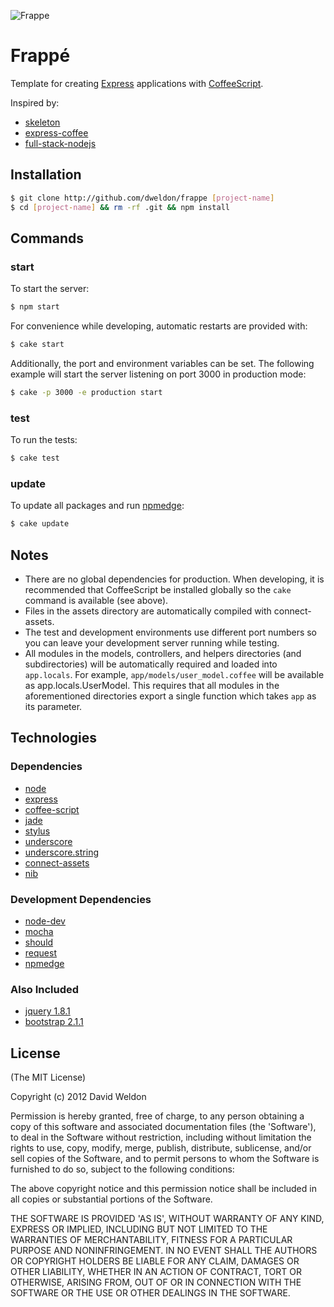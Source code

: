 ![Frappe](https://raw.github.com/dweldon/frappe/master/app/public/img/frappe.png)

# Frappé

Template for creating [Express](http://expressjs.com) applications with
[CoffeeScript](http://coffeescript.org).

Inspired by:
* [skeleton](https://github.com/EtienneLem/skeleton)
* [express-coffee](https://github.com/twilson63/express-coffee)
* [full-stack-nodejs](https://peepcode.com/screencasts/javascript)

## Installation

```sh
$ git clone http://github.com/dweldon/frappe [project-name]
$ cd [project-name] && rm -rf .git && npm install
```

## Commands

### start

To start the server:
```sh
$ npm start
```

For convenience while developing, automatic restarts are provided with:
```sh
$ cake start
```

Additionally, the port and environment variables can be set. The following
example will start the server listening on port 3000 in production mode:
```sh
$ cake -p 3000 -e production start
```

### test

To run the tests:
```sh
$ cake test
```

### update

To update all packages and run [npmedge](https://npmjs.org/package/npmedge):
```sh
$ cake update
```

## Notes

* There are no global dependencies for production. When developing, it is
recommended that CoffeeScript be installed globally so the `cake` command is
available (see above).
* Files in the assets directory are automatically compiled with connect-assets.
* The test and development environments use different port numbers so you can
leave your development server running while testing.
* All modules in the models, controllers, and helpers directories (and
subdirectories) will be automatically required and loaded into `app.locals`. For
example, `app/models/user_model.coffee` will be available as
app.locals.UserModel. This requires that all modules in the aforementioned
directories export a single function which takes `app` as its parameter.

## Technologies

### Dependencies

* [node](http://nodejs.org/)
* [express](https://github.com/visionmedia/express)
* [coffee-script](https://github.com/jashkenas/coffee-script)
* [jade](https://github.com/visionmedia/jade)
* [stylus](https://github.com/learnboost/stylus)
* [underscore](http://documentcloud.github.com/underscore/)
* [underscore.string](https://github.com/epeli/underscore.string)
* [connect-assets](https://github.com/TrevorBurnham/connect-assets)
* [nib](https://github.com/visionmedia/nib)

### Development Dependencies

* [node-dev](https://github.com/fgnass/node-dev)
* [mocha](https://github.com/visionmedia/mocha)
* [should](https://github.com/visionmedia/should.js)
* [request](https://github.com/mikeal/request)
* [npmedge](https://npmjs.org/package/npmedge)

### Also Included

* [jquery 1.8.1](http://jquery.com/)
* [bootstrap 2.1.1](http://twitter.github.com/bootstrap/)

## License

(The MIT License)

Copyright (c) 2012 David Weldon

Permission is hereby granted, free of charge, to any person obtaining
a copy of this software and associated documentation files (the
'Software'), to deal in the Software without restriction, including
without limitation the rights to use, copy, modify, merge, publish,
distribute, sublicense, and/or sell copies of the Software, and to
permit persons to whom the Software is furnished to do so, subject to
the following conditions:

The above copyright notice and this permission notice shall be
included in all copies or substantial portions of the Software.

THE SOFTWARE IS PROVIDED 'AS IS', WITHOUT WARRANTY OF ANY KIND,
EXPRESS OR IMPLIED, INCLUDING BUT NOT LIMITED TO THE WARRANTIES OF
MERCHANTABILITY, FITNESS FOR A PARTICULAR PURPOSE AND NONINFRINGEMENT.
IN NO EVENT SHALL THE AUTHORS OR COPYRIGHT HOLDERS BE LIABLE FOR ANY
CLAIM, DAMAGES OR OTHER LIABILITY, WHETHER IN AN ACTION OF CONTRACT,
TORT OR OTHERWISE, ARISING FROM, OUT OF OR IN CONNECTION WITH THE
SOFTWARE OR THE USE OR OTHER DEALINGS IN THE SOFTWARE.

